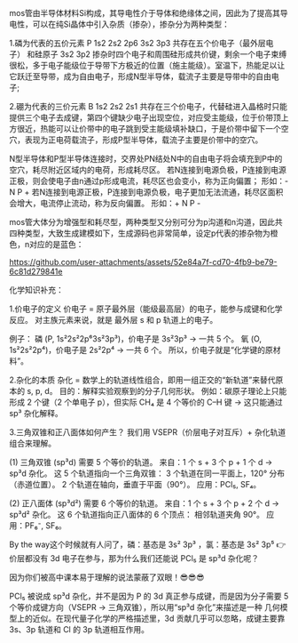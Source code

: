 mos管由半导体材料Si构成，其导电性介于导体和绝缘体之间，因此为了提高其导电性，可以在纯Si晶体中引入杂质（掺杂），掺杂分为两种类型：

1.磷为代表的五价元素 P 
1s2 2s2 2p6 3s2 3p3 共存在五个价电子（最外层电子） 和硅原子 3s2 3p2 掺杂时四个电子和周围硅形成共价键，剩余一个电子束缚很松，多于电子能级位于导带下方极近的位置（施主能级）。室温下，热能足以让它跃迁至导带，成为自由电子，形成N型半导体，载流子主要是导带中的自由电子;

2.硼为代表的三价元素 B
1s2 2s2 2s1 共存在三个价电子，代替硅进入晶格时只能提供三个电子去成键，第四个键缺少电子出现空位，对应受主能级，位于价带顶上方很近，热能可以让价带中的电子跳到受主能级填补缺口，于是价带中留下一个空穴，表现为正电荷载流子，形成P型半导体，载流子主要是价带中的空穴。


N型半导体和P型半导体连接时，交界处PN结处N中的自由电子将会填充到P中的空穴，耗尽附近区域内的电荷，形成耗尽区。
若N连接到电源负极，P连接到电源正极，则会使电子由n通过p形成电流，耗尽区也会变小，称为正向偏置；
形如：- N P +
若N连接到电源正极，P连接到电源负极，电子更加无法流通，耗尽区面积会增大，电流停止流动，称为反向偏置。
形如：+ N P -


mos管大体分为增强型和耗尽型，两种类型又分别可分为p沟道和n沟道，因此共四种类型，大致生成建模如下，生成源码也非常简单，设定p代表的掺杂物为橙色，n对应的是蓝色：

https://github.com/user-attachments/assets/52e84a7f-cd70-4fb9-be79-6c81d279841e


化学知识补充：

1.价电子的定义
价电子 = 原子最外层（能级最高层）的电子，能参与成键和化学反应。
对主族元素来说，就是 最外层 s 和 p 轨道上的电子。

例子：
磷 (P, 1s²2s²2p⁶3s²3p³)，价电子是 3s²3p³ → 一共 5 个。
氧 (O, 1s²2s²2p⁴)，价电子是 2s²2p⁴ → 一共 6 个。
所以，价电子就是“化学键的原材料”。

2.杂化的本质
杂化 = 数学上的轨道线性组合，即用一组正交的“新轨道”来替代原本的 s, p, d。
目的：解释实验观察到的分子几何形状。
例如：碳原子理论上只能形成 2 个键（2 个单电子 p），但实际 CH₄ 是 4 个等价的 C–H 键 → 这只能通过 sp³ 杂化解释。

3.三角双锥和正八面体如何产生？
我们用 VSEPR（价层电子对互斥）+ 杂化轨道组合来理解。

(1) 三角双锥 (sp³d)
需要 5 个等价的轨道。
来自：1 个 s + 3 个 p + 1 个 d → sp³d 杂化。
这 5 个轨道指向一个三角双锥：
3 个轨道在同一平面上，120° 分布（赤道位置）。
2 个轨道在轴向，垂直于平面（90°）。
应用：PCl₅, SF₄。

(2) 正八面体 (sp³d²)
需要 6 个等价的轨道。
来自：1 个 s + 3 个 p + 2 个 d → sp³d² 杂化。
这 6 个轨道指向正八面体的 6 个顶点：
相邻轨道夹角 90°。
应用：PF₆⁻, SF₆。

By the way这个时候就有人问了，磷：基态是 3s² 3p³ ，氯：基态是 3s² 3p⁵
👉 价层都没有 3d 电子在参与，那为什么我们还能说 PCl₅ 是 sp³d 杂化呢？

因为你们被高中课本易于理解的说法蒙蔽了双眼！😎😎😎

PCl₅ 被说成 sp³d 杂化，并不是因为 P 的 3d 真正参与成键，而是因为分子需要 5 个等价成键方向（VSEPR → 三角双锥），所以用“sp³d 杂化”来描述是一种 几何模型上的近似。在现代量子化学的严格描述里，3d 贡献几乎可以忽略，成键主要靠 3s、3p 轨道和 Cl 的 3p 轨道相互作用。

